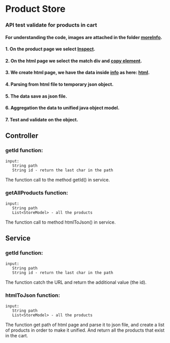 # Product Store


### API test validate for products in cart

#### For understanding the code, images are attached in the folder [moreInfo](moreInfo).
#### 1. On the product page we select [Inspect](moreInfo/1.jpg).
#### 2. On the html page we select the match div and [copy element](moreInfo/2.jpg).
#### 3. We create html page, we have the data inside [info](moreInfo/3.jpg) as here: [html](moreInfo/main.html).
#### 4. Parsing from html file to temporary json object.
#### 5. The data save as json file.
#### 6. Aggregation the data to unified java object model.
#### 7. Test and validate on the object.


## Controller

### getId function:

    input:
       String path
       String id - return the last char in the path
The function call to the method getId() in service.

### getAllProducts function:

    input:
       String path
       List<StoreModel> - all the products
The function call to method htmlToJson() in service.


## Service

### getId function:

    input:
       String path
       String id - return the last char in the path
The function catch the URL and return the additional value (the id).

### htmlToJson function:

    input:
       String path
       List<StoreModel> - all the products
The function get path of html page and parse it to json file,
and create a list of products in order to make it unified.
And return all the products that exist in the cart.
